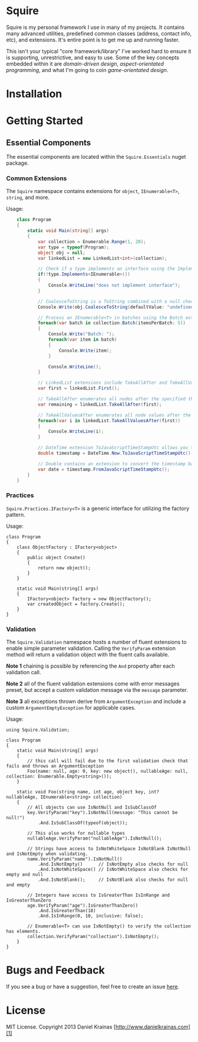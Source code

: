 # Squire

Squire is my personal framework I use in many of my projects. It contains many advanced utilities, predefined common classes (address, contact info, etc), and extensions. It's entire point is to get me up and running faster.

This isn't your typical "core framework/library" I've worked hard to ensure it is supporting, unrestrictive, and easy to use. Some of the key concepts embedded within it are _domain-driven design_, _aspect-orientated programming_, and what I'm going to coin _game-orientated design_. 

# Installation


# Getting Started

## Essential Components

The essential components are located within the `Squire.Essentials` nuget package.

### Common Extensions

The `Squire` namespace contains extensions for `object`, `IEnumerable<T>`, `string`, and more. 

Usage:

```csharp
    class Program
    {
        static void Main(string[] args)
        {
            var collection = Enumerable.Range(1, 20);
            var type = typeof(Program);
            object obj = null;
            var linkedList = new LinkedList<int>(collection);

            // Check if a type implements an interface using the Implements<T> extension.
            if(!type.Implements<IEnumerable>())
            {
                Console.WriteLine("does not implement interface");
            }

            // CoalesceToString is a ToString combined with a null check, for when you aren't sure if a value is null or not but want to print it.
            Console.Write(obj.CoalesceToString(defaultValue: "undefined");

            // Process an IEnumerable<T> in batches using the Batch extension method.
            foreach(var batch in collection.Batch(itemsPerBatch: 5))
            {
                Console.Write("Batch: ");
                foreach(var item in batch)
                {
                    Console.Write(item);
                }

                Console.WriteLine();
            }

            // LinkedList extensions include TakeAllAfter and TakeAllValuesAfter. 
            var first = linkedList.First();

            // TakeAllAfter enumerates all nodes after the specified the node.
            var remaining = linkedList.TakeAllAfter(first);

            // TakeAllValuesAfter enumerates all node values after the specified node.
            foreach(var i in linkedList.TakeAllValuesAfter(first))
            {
                Console.WriteLine(i);
            }

            // DateTime extension ToJavaScriptTimeStampUtc allows you to convert a DateTime value to a JavaScript-supported UTC timestamp.
            double timestamp = DateTime.Now.ToJavaScriptTimeStampUtc();

            // Double contains an extension to convert the timestamp back to a DateTime value.
            var date = timestamp.FromJavaScriptTimeStampUtc();
        }
    }
```

### Practices

`Squire.Practices.IFactory<T>` is a generic interface for utilizing the factory pattern.

Usage:

    class Program
    {
        class ObjectFactory : IFactory<object>
        {
            public object Create()
            {
                return new object();
            }
        }
        
        static void Main(string[] args)
        {
            IFactory<object> factory = new ObjectFactory();
            var createdObject = factory.Create();
        }
    }
    
### Validation

The `Squire.Validation` namespace hosts a number of fluent extensions to enable simple parameter validation. Calling the `VerifyParam` extension method will return a validation object with the fluent calls available. 

**Note 1** chaining is possible by referencing the `And` property after each validation call.

**Note 2** all of the fluent validation extensions come with error messages preset, but accept a custom validation message via the `message` parameter.

**Note 3** all exceptions thrown derive from `ArgumentException` and include a custom `ArgumentEmptyException` for applicable cases.

Usage:

    using Squire.Validation;

    class Program
    {
        static void Main(string[] args)
        {
            // this call will fail due to the first validation check that fails and throws an ArgumentException
            Foo(name: null, age: 0, key: new object(), nullableAge: null, collection: Enumerable.Empty<string>());
        }

        static void Foo(string name, int age, object key, int? nullableAge, IEnumerable<string> collection)
        {
            // All objects can use IsNotNull and IsSubClassOf
            key.VerifyParam("key").IsNotNull(message: "This cannot be null!")
                .And.IsSubClassOf(typeof(object));

            // This also works for nullable types
            nullableAge.VerifyParam("nullableAge").IsNotNull();

            // Strings have access to IsNotWhiteSpace IsNotBlank IsNotNull and IsNotEmpty when validating.
            name.VerifyParam("name").IsNotNull()
                .And.IsNotEmpty()      // IsNotEmpty also checks for null
                .And.IsNotWhiteSpace() // IsNotWhiteSpace also checks for empty and null
                .And.IsNotBlank();     // IsNotBlank also checks for null and empty

            // Integers have access to IsGreaterThan IsInRange and IsGreaterThanZero
            age.VerifyParam("age").IsGreaterThanZero()
                .And.IsGreaterThan(18)
                .And.IsInRange(0, 10, inclusive: false);

            // Enumerable<T> can use IsNotEmpty() to verify the collection has elements.
            collection.VerifyParam("collection").IsNotEmpty();
        }
    }

# Bugs and Feedback

If you see a bug or have a suggestion, feel free to create an issue [here][3].

# License

MIT License. Copyright 2013 Daniel Krainas [http://www.danielkrainas.com][1]

[1]: http://www.danielkrainas.com
[2]: http://nuget.org/packages/incant
[3]: https://bitbucket.org/dkrainas/incant/issues